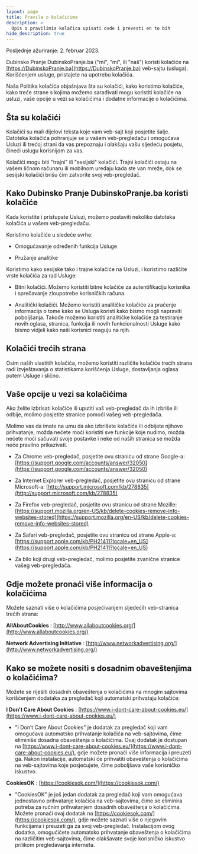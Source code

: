 ```yaml
---
layout: page
title: Pravila o kolačićima
description: >
  Opis o pravilimia kolačica upisati ovde i prevesti en to bih
hide_description: true
---
```


Posljednje ažuriranje: 2. februar 2023.

Dubinsko Pranje DubinskoPranje.ba ("mi", "mi", ili "naš") koristi kolačiće na [https://DubinskoPranje.ba](https://DubinskoPranje.ba) veb-sajtu (usluga). Korišćenjem usluge, pristajete na upotrebu kolačića.

Naša Politika kolačića objašnjava šta su kolačići, kako koristimo kolačiće, kako treće strane s kojima možemo sarađivati mogu koristiti kolačiće na usluzi, vaše opcije u vezi sa kolačićima i dodatne informacije o kolačićima.

## Šta su kolačići

Kolačići su mali dijelovi teksta koje vam veb-sajt koji posjetite šalje. Datoteka kolačića pohranjuje se u vašem veb-pregledaču i omogućava Usluzi ili trećoj strani da vas prepoznaju i olakšaju vašu sljedeću posjetu, čineći uslugu korisnijom za vas.

Kolačići mogu biti "trajni" ili "sesijski" kolačići. Trajni kolačići ostaju na vašem ličnom računaru ili mobilnom uređaju kada ste van mreže, dok se sesijski kolačići brišu čim zatvorite svoj veb-pregledač.


## Kako Dubinsko Pranje DubinskoPranje.ba koristi kolačiće

Kada koristite i pristupate Usluzi, možemo postaviti nekoliko datoteka kolačića u vašem veb-pregledaču.

Koristimo kolačiće u sledeće svrhe:

-   Omogućavanje određenih funkcija Usluge

-   Pružanje analitike

Koristimo kako sesijske tako i trajne kolačiće na Usluzi, i koristimo različite vrste kolačića za rad Usluge:

-    Bitni kolačići. Možemo koristiti bitne kolačiće za autentifikaciju korisnika i sprečavanje zloupotrebe korisničkih računa.

-    Analitički kolačići. Možemo koristiti analitičke kolačiće za praćenje informacija o tome kako se Usluga koristi kako bismo mogli napraviti poboljšanja. Takođe možemo koristiti analitičke kolačiće za testiranje novih oglasa, stranica, funkcija ili novih funkcionalnosti Usluge kako bismo vidjeli kako naši korisnici reaguju na njih.

## Kolačići trećih strana

Osim naših vlastitih kolačića, možemo koristiti različite kolačiće trećih strana radi izvještavanja o statistikama korišćenja Usluge, dostavljanja oglasa putem Usluge i slično.

## Vaše opcije u vezi sa kolačićima

Ako želite izbrisati kolačiće ili uputiti vaš veb-pregledač da ih izbriše ili odbije, molimo posjetite stranice pomoći vašeg veb-pregledača.

Molimo vas da imate na umu da ako izbrišete kolačiće ili odbijete njihovo prihvatanje, možda nećete moći koristiti sve funkcije koje nudimo, možda nećete moći sačuvati svoje postavke i neke od naših stranica se možda neće pravilno prikazivati.

-    Za Chrome veb-pregledač, posjetite ovu stranicu od strane Google-a: [https://support.google.com/accounts/answer/32050](https://support.google.com/accounts/answer/32050)

-    Za Internet Explorer veb-pregledač, posjetite ovu stranicu od strane Microsoft-a: [http://support.microsoft.com/kb/278835](http://support.microsoft.com/kb/278835)

-    Za Firefox veb-pregledač, posjetite ovu stranicu od strane Mozille: [https://support.mozilla.org/en-US/kb/delete-cookies-remove-info-websites-stored](https://support.mozilla.org/en-US/kb/delete-cookies-remove-info-websites-stored)

-    Za Safari veb-pregledač, posjetite ovu stranicu od strane Apple-a: [https://support.apple.com/kb/PH21411?locale=en_US](https://support.apple.com/kb/PH21411?locale=en_US)

-    Za bilo koji drugi veb-pregledač, molimo posjetite zvanične stranice vašeg veb-pregledača.


## Gdje možete pronaći više informacija o kolačićima

Možete saznati više o kolačićima posjećivanjem sljedećih veb-stranica trećih strana:

**AllAboutCookies**
: [http://www.allaboutcookies.org/](http://www.allaboutcookies.org/)

**Network Advertising Initiative**
: [http://www.networkadvertising.org/](http://www.networkadvertising.org/)


## Kako se možete nositi s dosadnim obaveštenjima o kolačićima?

Možete se riješiti dosadnih obaveštenja o kolačićima na mnogim sajtovima korišćenjem dodataka za pregledač koji automatski prihvataju kolačiće:

**I Don’t Care About Cookies**
: [https://www.i-dont-care-about-cookies.eu/](https://www.i-dont-care-about-cookies.eu/)

- "I Don’t Care About Cookies" je dodatak za pregledač koji vam omogućava automatsko prihvatanje kolačića na veb-sajtovima, čime eliminiše dosadna obaveštenja o kolačićima. Ovaj dodatak je dostupan na [https://www.i-dont-care-about-cookies.eu/](https://www.i-dont-care-about-cookies.eu/), gdje možete pronaći više informacija i preuzeti ga. Nakon instalacije, automatski će prihvatiti obaveštenja o kolačićima na veb-sajtovima koje posjećujete, čime poboljšava vaše korisničko iskustvo.

**CookiesOK**
: [https://cookiesok.com/](https://cookiesok.com/)

- "CookiesOK" je još jedan dodatak za pregledač koji vam omogućava jednostavno prihvatanje kolačića na veb-sajtovima, čime se eliminira potreba za ručnim prihvatanjem dosadnih obaveštenja o kolačićima. Možete pronaći ovaj dodatak na [https://cookiesok.com/](https://cookiesok.com/), gdje možete saznati više o njegovim funkcijama i preuzeti ga za svoj veb-pregledač. Instalacijom ovog dodatka, omogućićete automatsko prihvatanje obaveštenja o kolačićima na različitim veb-sajtovima, čime olakšavate svoje korisničko iskustvo prilikom pregledavanja interneta.